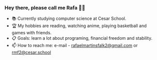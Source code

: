   ### Hey there, please call me Rafa 👊🏻

- 📚 Currently studying computer science at Cesar School.    
- 🏆 My hobbies are reading, watching anime, playing basketball and games with friends.
- 📋 Goals: learn a lot about programing, financial freedom and stability.
- 📫 How to reach me: e-mail - rafaelmartinsfalk2@gmail.com or rmf2@cesar.school
<!---
falkrafa/falkrafa is a ✨ special ✨ repository because its `README.md` (this file) appears on your GitHub profile.
You can click the Preview link to take a look at your changes.
--->
